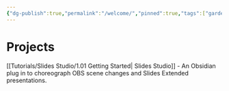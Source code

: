 ```yaml
---
{"dg-publish":true,"permalink":"/welcome/","pinned":true,"tags":["gardenEntry"],"noteIcon":""}
---
```


# Projects

[[Tutorials/Slides Studio/1.01 Getting Started\| Slides Studio]] - An Obsidian plug in to choreograph OBS scene changes and Slides Extended presentations. 



